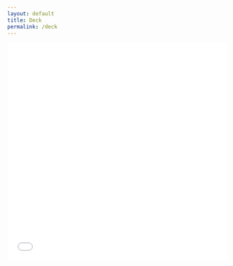 ```yaml
---
layout: default
title: Deck
permalink: /deck
---
```


<iframe src="assets/EventHorizon_Presentation_LP.pdf" style="width:100%; height:500px;" frameborder="0"></iframe>